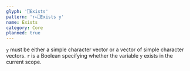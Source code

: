 ```yaml
---
glyph: '⎕Exists'
pattern: 'r←⎕Exists y'
name: Exists
category: Core
planned: true
---
```


`y` must be either a simple character vector or a vector of simple character vectors. `r` is a Boolean specifying whether the variable `y` exists in the current scope.